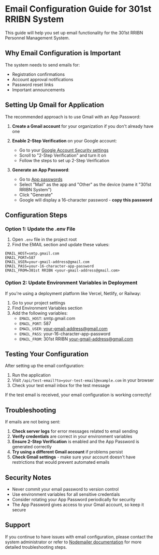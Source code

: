 # Email Configuration Guide for 301st RRIBN System

This guide will help you set up email functionality for the 301st RRIBN Personnel Management System.

## Why Email Configuration is Important

The system needs to send emails for:
- Registration confirmations
- Account approval notifications
- Password reset links
- Important announcements

## Setting Up Gmail for Application

The recommended approach is to use Gmail with an App Password:

1. **Create a Gmail account** for your organization if you don't already have one
2. **Enable 2-Step Verification** on your Google account:
   - Go to your [Google Account Security settings](https://myaccount.google.com/security)
   - Scroll to "2-Step Verification" and turn it on
   - Follow the steps to set up 2-Step Verification

3. **Generate an App Password**:
   - Go to [App passwords](https://myaccount.google.com/apppasswords)
   - Select "Mail" as the app and "Other" as the device (name it "301st RRIBN System")
   - Click "Generate"
   - Google will display a 16-character password - **copy this password**

## Configuration Steps

### Option 1: Update the .env File

1. Open `.env` file in the project root
2. Find the EMAIL section and update these values:
```
EMAIL_HOST=smtp.gmail.com
EMAIL_PORT=587
EMAIL_USER=your-gmail-address@gmail.com
EMAIL_PASS=your-16-character-app-password
EMAIL_FROM=301st RRIBN <your-gmail-address@gmail.com>
```

### Option 2: Update Environment Variables in Deployment

If you're using a deployment platform like Vercel, Netlify, or Railway:

1. Go to your project settings
2. Find Environment Variables section
3. Add the following variables:
   - `EMAIL_HOST`: smtp.gmail.com
   - `EMAIL_PORT`: 587
   - `EMAIL_USER`: your-gmail-address@gmail.com
   - `EMAIL_PASS`: your-16-character-app-password
   - `EMAIL_FROM`: 301st RRIBN <your-gmail-address@gmail.com>

## Testing Your Configuration

After setting up the email configuration:

1. Run the application
2. Visit `/api/test-email?to=your-test-email@example.com` in your browser
3. Check your test email inbox for the test message

If the test email is received, your email configuration is working correctly!

## Troubleshooting

If emails are not being sent:

1. **Check server logs** for error messages related to email sending
2. **Verify credentials** are correct in your environment variables
3. **Ensure 2-Step Verification** is enabled and the App Password is generated correctly
4. **Try using a different Gmail account** if problems persist
5. **Check Gmail settings** - make sure your account doesn't have restrictions that would prevent automated emails

## Security Notes

- Never commit your email password to version control
- Use environment variables for all sensitive credentials
- Consider rotating your App Password periodically for security
- The App Password gives access to your Gmail account, so keep it secure

## Support

If you continue to have issues with email configuration, please contact the system administrator or refer to [Nodemailer documentation](https://nodemailer.com/about/) for more detailed troubleshooting steps. 